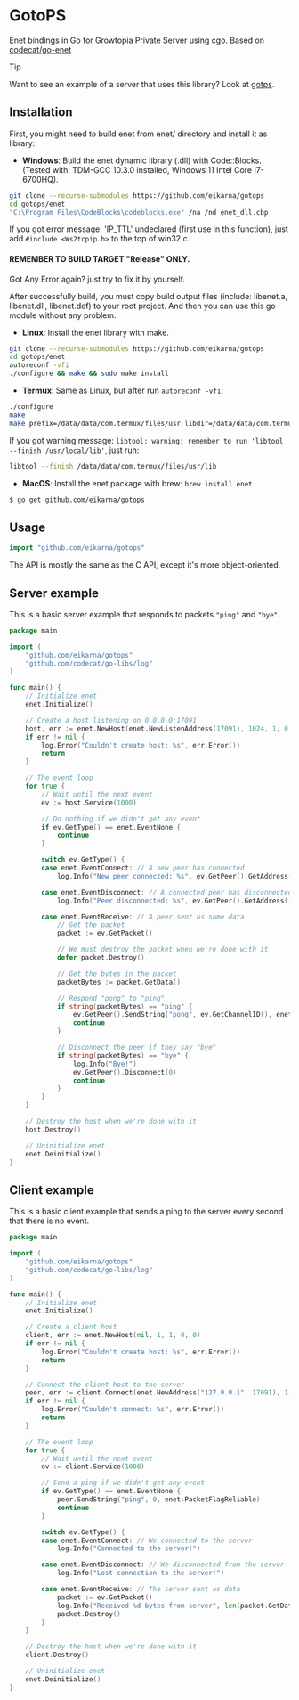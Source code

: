 # GotoPS
Enet bindings in Go for Growtopia Private Server using cgo. Based on [codecat/go-enet](https://github.com/codecat/go-enet)

> [!TIP]
> Want to see an example of a server that uses this library? Look at [gotps](https://github.com/eikarna/gotps).

## Installation
First, you might need to build enet from enet/ directory and install it as library:

* **Windows**: Build the enet dynamic library (.dll) with Code::Blocks. (Tested with: TDM-GCC 10.3.0 installed, Windows 11 Intel Core I7-6700HQ).
```sh
git clone --recurse-submodules https://github.com/eikarna/gotops
cd gotops/enet
"C:\Program Files\CodeBlocks\codeblocks.exe" /na /nd enet_dll.cbp
```
If you got error message: 'IP_TTL' undeclared (first use in this function), just add `#include <Ws2tcpip.h>` to the top of win32.c.

#### REMEMBER TO BUILD TARGET "Release" ONLY.

Got Any Error again? just try to fix it by yourself.

After successfully build, you must copy build output files (include: libenet.a, libenet.dll, libenet.def) to your root project. And then you can use this go module without any problem.
* **Linux**: Install the enet library with make.
```sh
git clone --recurse-submodules https://github.com/eikarna/gotops
cd gotops/enet
autoreconf -vfi
./configure && make && sudo make install
```
* **Termux**: Same as Linux, but after run `autoreconf -vfi`:
```sh
./configure
make
make prefix=/data/data/com.termux/files/usr libdir=/data/data/com.termux/files/usr/lib install
```
If you got warning message: `libtool: warning: remember to run 'libtool --finish /usr/local/lib'`, just run:
```sh
libtool --finish /data/data/com.termux/files/usr/lib
```
* **MacOS**: Install the enet package with brew: `brew install enet`

```sh
$ go get github.com/eikarna/gotops
```

## Usage
```go
import "github.com/eikarna/gotops"
```

The API is mostly the same as the C API, except it's more object-oriented.

## Server example
This is a basic server example that responds to packets `"ping"` and `"bye"`.

```go
package main

import (
	"github.com/eikarna/gotops"
	"github.com/codecat/go-libs/log"
)

func main() {
	// Initialize enet
	enet.Initialize()

	// Create a host listening on 0.0.0.0:17091
	host, err := enet.NewHost(enet.NewListenAddress(17091), 1024, 1, 0, 0)
	if err != nil {
		log.Error("Couldn't create host: %s", err.Error())
		return
	}

	// The event loop
	for true {
		// Wait until the next event
		ev := host.Service(1000)

		// Do nothing if we didn't get any event
		if ev.GetType() == enet.EventNone {
			continue
		}

		switch ev.GetType() {
		case enet.EventConnect: // A new peer has connected
			log.Info("New peer connected: %s", ev.GetPeer().GetAddress())

		case enet.EventDisconnect: // A connected peer has disconnected
			log.Info("Peer disconnected: %s", ev.GetPeer().GetAddress())

		case enet.EventReceive: // A peer sent us some data
			// Get the packet
			packet := ev.GetPacket()

			// We must destroy the packet when we're done with it
			defer packet.Destroy()

			// Get the bytes in the packet
			packetBytes := packet.GetData()

			// Respond "pong" to "ping"
			if string(packetBytes) == "ping" {
				ev.GetPeer().SendString("pong", ev.GetChannelID(), enet.PacketFlagReliable)
				continue
			}

			// Disconnect the peer if they say "bye"
			if string(packetBytes) == "bye" {
				log.Info("Bye!")
				ev.GetPeer().Disconnect(0)
				continue
			}
		}
	}

	// Destroy the host when we're done with it
	host.Destroy()

	// Uninitialize enet
	enet.Deinitialize()
}
```

## Client example
This is a basic client example that sends a ping to the server every second that there is no event.

```go
package main

import (
	"github.com/eikarna/gotops"
	"github.com/codecat/go-libs/log"
)

func main() {
	// Initialize enet
	enet.Initialize()

	// Create a client host
	client, err := enet.NewHost(nil, 1, 1, 0, 0)
	if err != nil {
		log.Error("Couldn't create host: %s", err.Error())
		return
	}

	// Connect the client host to the server
	peer, err := client.Connect(enet.NewAddress("127.0.0.1", 17091), 1, 0)
	if err != nil {
		log.Error("Couldn't connect: %s", err.Error())
		return
	}

	// The event loop
	for true {
		// Wait until the next event
		ev := client.Service(1000)

		// Send a ping if we didn't get any event
		if ev.GetType() == enet.EventNone {
			peer.SendString("ping", 0, enet.PacketFlagReliable)
			continue
		}

		switch ev.GetType() {
		case enet.EventConnect: // We connected to the server
			log.Info("Connected to the server!")

		case enet.EventDisconnect: // We disconnected from the server
			log.Info("Lost connection to the server!")

		case enet.EventReceive: // The server sent us data
			packet := ev.GetPacket()
			log.Info("Received %d bytes from server", len(packet.GetData()))
			packet.Destroy()
		}
	}

	// Destroy the host when we're done with it
	client.Destroy()

	// Uninitialize enet
	enet.Deinitialize()
}
```
